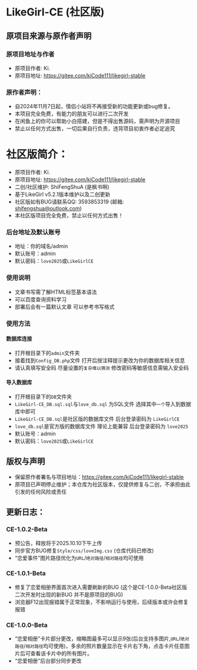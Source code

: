 # LikeGirl-CE (社区版)

## 原项目来源与原作者声明

### 原项目地址与作者

- 原项目作者: Ki.
- 原项目地址: https://gitee.com/kiCode111/likegirl-stable

### 原作者声明：

- 自2024年11月7日起，情侣小站将不再接受新的功能更新或bug修复。
- 本项目完全免费，有能力的朋友可以进行二次开发
- 在闲鱼上的你可以帮助小白搭建，但是不得出售源码，需声明为开源项目
- 禁止以任何方式出售，一切后果自行负责，违背项目初衷作者必定追究


# 社区版简介：

- 原项目作者: Ki.
- 原项目地址: https://gitee.com/kiCode111/likegirl-stable
- 二创/社区维护: ShiFengShuA (是枫书啊)
- 基于LikeGirl v5.2.1版本维护以及二创更新
- 社区版如有BUG请联系QQ: 3593853319 (邮箱: shifengshua@outlook.com)
- 本社区版项目完全免费，禁止以任何方式出售！


### 后台地址及默认账号

- 地址：你的域名/admin
- 默认账号：admin
- 默认密码：`love2025`或`LikeGirlCE`


### 使用说明

- 文章书写需了解HTML标签基本语法
- 可以百度查询资料学习
- 部署后会有一篇默认文章 可以参考书写格式

### 使用方法

#### 数据库连接

- 打开根目录下的`admin`文件夹
- 接着找到`Config_DB.php`文件 打开后按注释提示更改为你的数据库相关信息
- 请认真填写安全码 尽量设置的`复杂难以猜测` 修改密码等敏感信息需输入安全码

#### 导入数据库

- 打开根目录下的`DB`文件夹
- `LikeGirl-CE_DB.sql.sql`与`love_db.sql` 为SQL文件 选择其中`一个`导入到数据库中即可
- `LikeGirl-CE_DB.sql`是社区版的数据库文件 后台登录密码为 `LikeGirlCE`
- `love_db.sql`是官方版的数据库文件 理论上能兼容 后台登录密码为 `love2025`
- 默认账号：admin
- 默认密码：`love2025`或`LikeGirlCE`

## 版权与声明
- 保留原作者署名与项目地址：https://gitee.com/kiCode111/likegirl-stable
- 原项目已声明停止维护；本仓库为社区版本，仅提供修复与二创，不承担由此引发的任何风险或责任

## 更新日志：

### CE-1.0.2-Beta

- 预公告，释放将于2025.10.10下午上传
- 同步官方BUG修复`Style/css/loveImg.css` (仓库代码已修改)
- “恋爱事件”图片路径优化为`URL`/`绝对路径`/`相对路径`均可使用

### CE-1.0.1-Beta

 - 修复了恋爱相册界面首次进入需要刷新的BUG (这个是CE-1.0.0-Beta社区版二次开发时出现的新BUG 并不是原项目的BUG)
 - 浏览器F12出现报错属于正常现象，不影响运行与使用，后续版本或许会修复报错

### CE-1.0.0-Beta

- “恋爱相册”卡片部分更改，缩略图最多可以显示9张(后台支持多图片,`URL`/`绝对路径`/`相对路径`均可使用)，多余的照片数量显示在卡片右下角，点击卡片任意图片后可查看该卡片中的所有图片。
- “恋爱相册”后台部分同步更改

